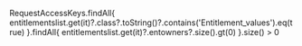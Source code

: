 RequestAccessKeys.findAll{
    entitlementslist.get(it)?.class?.toString()?.contains('Entitlement_values').eq(true)
}.findAll{
    entitlementslist.get(it)?.entowners?.size().gt(0)
}.size() > 0
